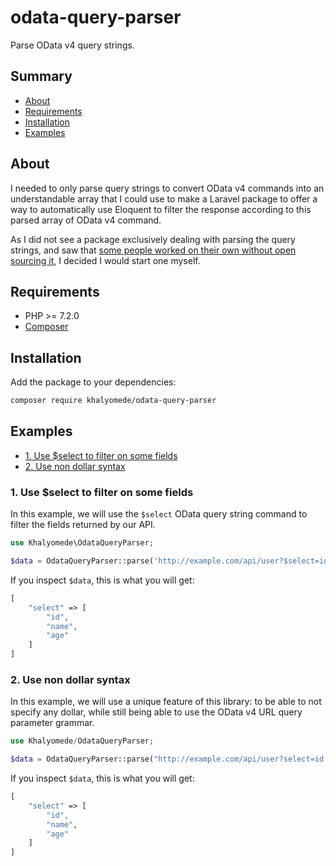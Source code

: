 # odata-query-parser

Parse OData v4 query strings.

## Summary

- [About](#about)
- [Requirements](#requirements)
- [Installation](#installation)
- [Examples](#examples)

## About

I needed to only parse query strings to convert OData v4 commands into an understandable array that I could use to make a Laravel package to offer a way to automatically use Eloquent to filter the response according to this parsed array of OData v4 command.

As I did not see a package exclusively dealing with parsing the query strings, and saw that [some people worked on their own without open sourcing it](https://stackoverflow.com/questions/14145604/parse-odata-query-uri-into-php-array), I decided I would start one myself.

## Requirements

- PHP >= 7.2.0
- [Composer](https://getcomposer.org/)

## Installation

Add the package to your dependencies:

```bash
composer require khalyomede/odata-query-parser
```

## Examples

- [1. Use \$select to filter on some fields](#1-use-select-to-filter-on-some-fields)
- [2. Use non dollar syntax](#2-use-non-dollar-syntax)

### 1. Use \$select to filter on some fields

In this example, we will use the `$select` OData query string command to filter the fields returned by our API.

```php
use Khalyomede\OdataQueryParser;

$data = OdataQueryParser::parse('http://example.com/api/user?$select=id,name,age');
```

If you inspect `$data`, this is what you will get:

```php
[
	"select" => [
		"id",
		"name",
		"age"
	]
]
```

### 2. Use non dollar syntax

In this example, we will use a unique feature of this library: to be able to not specify any dollar, while still being able to use the OData v4 URL query parameter grammar.

```php
use Khalyomede/OdataQueryParser;

$data = OdataQueryParser::parse("http://example.com/api/user?select=id,name,age");
```

If you inspect `$data`, this is what you will get:

```php
[
	"select" => [
		"id",
		"name",
		"age"
	]
]
```
